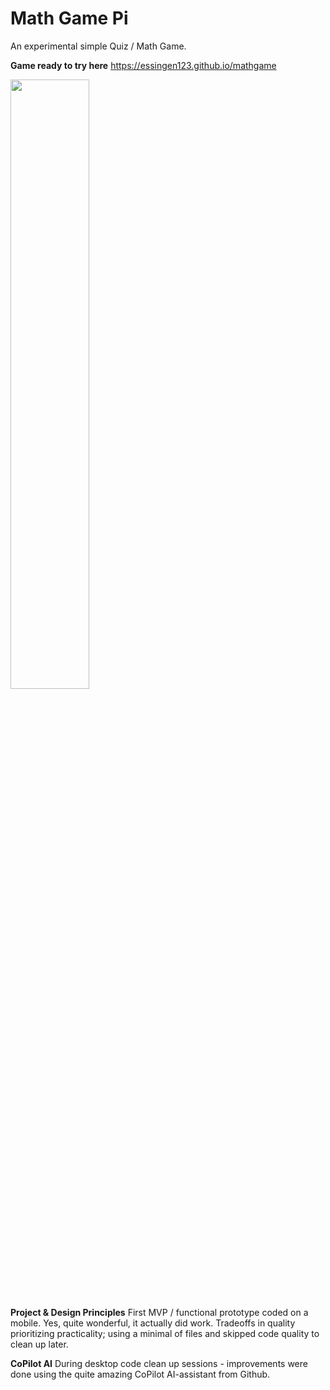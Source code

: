 # Math Game Pi
An experimental simple Quiz / Math Game. 

**Game ready to try here**
https://essingen123.github.io/mathgame

<img src="https://user-images.githubusercontent.com/20803840/151665677-3da049d3-4c5d-4935-b8e2-8b85fb4a1cd8.png" width="50%" />

**Project & Design Principles**
First MVP / functional prototype coded on a mobile. Yes, quite
wonderful, it actually did work. 
 Tradeoffs in quality prioritizing practicality; using a minimal of files
 and skipped code quality to clean up later.  

**CoPilot AI** 
During desktop code clean up sessions - improvements were done using 
the quite amazing CoPilot AI-assistant from Github. 




